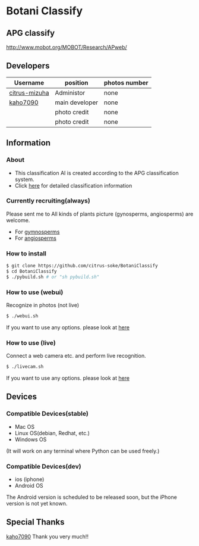 # Botani Classify
## APG classify
http://www.mobot.org/MOBOT/Research/APweb/
## Developers
|Username|position|photos number|
|---|---|---|
|[citrus-mizuha](https://github.com/citrus-mizuha)|Administor|none|
|[kaho7090](https://github.com/kaho7090)|main developer|none|
|[]()|photo credit|none|
|[]()|photo credit|none|
## Information
### About
- This classification AI is created according to the APG classification system.
- Click [here](memo/classes.csv) for detailed classification information
### Currently recruiting(always)
Please sent me to All kinds of plants picture (gynosperms, angiosperms) are welcome.
- For [gymnosperms]()
- For [angiosperms]()
### How to install
``` sh
$ git clone https://github.com/citrus-soke/BotaniClassify
$ cd BotaniClassify
$ ./pybuild.sh # or "sh pybuild.sh"
```
### How to use (webui)
Recognize in photos (not live)
```sh
$ ./webui.sh
```
If you want to use any options. please look at [here](/memo/webui-help.txt)

### How to use (live)
Connect a web camera etc. and perform live recognition.
```sh
$ ./livecam.sh
```
If you want to use any options. please look at [here](/memo/livecam-help.txt)

## Devices
### Compatible Devices(stable)
- Mac OS
- Linux OS(debian, Redhat, etc.)
- Windows OS

(It will work on any terminal where Python can be used freely.)
### Compatible Devices(dev)
- ios (iphone)
- Android OS

The Android version is scheduled to be released soon, but the iPhone version is not yet known.

## Special Thanks
[kaho7090](https://github.com/kaho7090) Thank you very much!!
